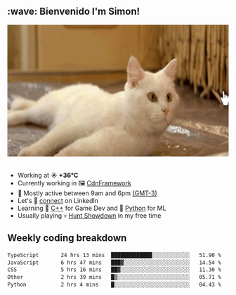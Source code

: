 <h2>:wave: <b>Bienvenido I'm Simon!&nbsp;</b></h2>

<section>
  <img src="./static/banner.gif" height=300 width=1000>
</section>

<br>

<ul>
  <li>
		<!--START_SECTION:weather-->
		Working at <b>☀️   +36°C</b>
		<!--END_SECTION:weather-->
  </li>
  <li>
    Currently working in 🖼️&nbsp;<a href=https://github.com/snapverse/cdn-framework target=_blank>CdnFramework</a>
  </li>
  <li>
    🚩 Mostly active between 9am and 6pm <a href=https://onlinealarmkur.com/world/es target=_blank>(GMT-3)</a>
  </li>
  <li>
    Let's 🔗&nbsp;<a href=https://www.linkedin.com/in/itsimmons target=_blank>connect</a> on LinkedIn
  </li>
  <li>
    Learning 👴&nbsp;<a href=https://images3.memedroid.com/images/UPLOADED755/65f2bce6734f6.webp target=_blank>C++</a> for Game Dev and 🐍&nbsp;<a href=https://qph.cf2.quoracdn.net/main-qimg-4472b6229cb75bf66ab531f3ebd4f975-lq target=_blank>Python</a> for ML
  </li>
  <li>
    Usually playing 💀&nbsp;<a href=https://www.huntshowdown.com target=_blank>Hunt Showdown</a> in my free time
  </li>
</ul>

<h2><b>Weekly coding breakdown </b></h2>

<!--START_SECTION:waka-->

```txt
TypeScript       24 hrs 13 mins  █████████████░░░░░░░░░░░░   51.90 %
JavaScript       6 hrs 47 mins   ███▓░░░░░░░░░░░░░░░░░░░░░   14.54 %
CSS              5 hrs 16 mins   ██▓░░░░░░░░░░░░░░░░░░░░░░   11.30 %
Other            2 hrs 39 mins   █▒░░░░░░░░░░░░░░░░░░░░░░░   05.71 %
Python           2 hrs 4 mins    █░░░░░░░░░░░░░░░░░░░░░░░░   04.43 %
```

<!--END_SECTION:waka-->
